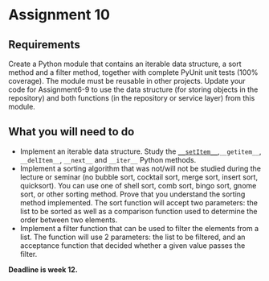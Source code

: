 # Assignment 10
## Requirements
Create a Python module that contains an iterable data structure, a sort method and a filter method, together with complete PyUnit unit tests (100% coverage). The module must be reusable in other projects. Update your code for Assignment6-9 to use the data structure (for storing objects in the repository) and both functions (in the repository or service layer) from this module.

## What you will need to do
- Implement an iterable data structure. Study the [`__setItem__`](https://docs.python.org/3/reference/datamodel.html#object),`__getitem__`, `__delItem__`, `__next__` and `__iter__` Python methods.
- Implement a sorting algorithm that was not/will not be studied during the lecture or seminar (no bubble sort, cocktail sort, merge sort, insert sort, quicksort). You can use one of shell sort, comb sort, bingo sort, gnome sort, or other sorting method. Prove that you understand the sorting method implemented. The sort function will accept two parameters: the list to be sorted as well as a comparison function used to determine the order between two elements.
- Implement a filter function that can be used to filter the elements from a list. The function will use 2 parameters: the list to be filtered, and an acceptance function that decided whether a given value passes the filter.

**Deadline is week 12.**
